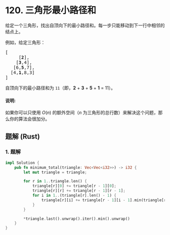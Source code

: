 # 120. 三角形最小路径和
给定一个三角形，找出自顶向下的最小路径和。每一步只能移动到下一行中相邻的结点上。

例如，给定三角形：

<pre>
[
     [<strong>2</strong>],
    [<strong>3</strong>,4],
   [6,<strong>5</strong>,7],
  [4,<strong>1</strong>,8,3]
]
</pre>

自顶向下的最小路径和为 ```11```（即，**2** + **3** + **5** + **1** = 11）。

#### 说明:
如果你可以只使用 *O*(*n*) 的额外空间（*n* 为三角形的总行数）来解决这个问题，那么你的算法会很加分。

## 题解 (Rust)

### 1. 题解
```Rust
impl Solution {
    pub fn minimum_total(triangle: Vec<Vec<i32>>) -> i32 {
        let mut triangle = triangle;

        for r in 1..triangle.len() {
            triangle[r][0] += triangle[r - 1][0];
            triangle[r][r] += triangle[r - 1][r - 1];
            for i in 1..(triangle[r].len() - 1) {
                triangle[r][i] += triangle[r - 1][i - 1].min(triangle[r - 1][i])
            }
        }

        *triangle.last().unwrap().iter().min().unwrap()
    }
}
```
